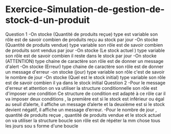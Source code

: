 # Exercice-Simulation-de-gestion-de-stock-d-un-produit
Question 1
-On stocke (Quantité de produits reçue) 
type est variable
son rôle est de savoir combien de produits reçu  au stock par jour
-On stocke (Quantité de produits vendue) 
type variable
son rôle est de savoir combien de produits sont vendus par jour
-On stocke (Le stock actuel )
type variable
son rôle est de savoir combien il  reste dans le stock par jour
-On stocke (ATTENTION)
type chaine de caractère
son rôle est de donner un message d'alert
-On stocke (Erreur)
type chaine de caractère
son rôle est de donner un message d'erreur
-on stocke (jour)
type variable
son rôle c'est de savoir le nombre de jour
-On stocke (Quel est le stock initial)
type variable
son rôle est de savoir combien il ya dans le stock initial
Question 2
-Pour le message d'erreur et attention on va utiliser la structure conditionnelle 
son rôle est d'imposer une condition
Ce structure de condition est adapté à ce rôle car il va imposer deux  conditions , la première est si le stock est inférieur ou égal au seuil d’alerte, il affiche un message d’alerte
et la deuxième est si le stock devient négatif, il affiche un message d’erreur.
-Pour le nombre de jour , quantité de produits reçue , quantité de produits vendue et le stock actuel on va utiliser la structure boucle 
son rôle est de répéter la mm chose tous les jours sou s forme d'une boucle
